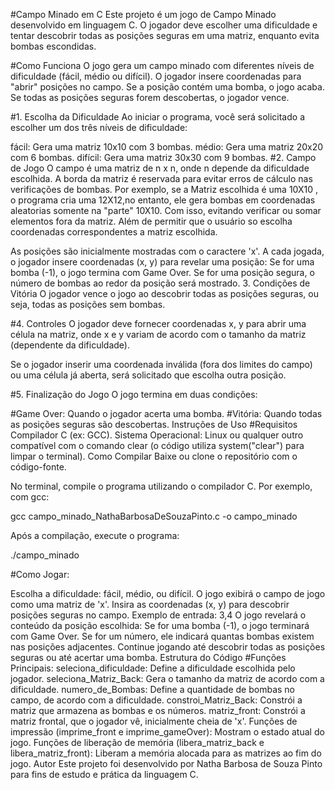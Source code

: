 #Campo Minado em C
Este projeto é um jogo de Campo Minado desenvolvido em linguagem C. O jogador deve escolher uma dificuldade e tentar descobrir todas as posições seguras em uma matriz, enquanto evita bombas escondidas.

#Como Funciona
O jogo gera um campo minado com diferentes níveis de dificuldade (fácil, médio ou difícil). O jogador insere coordenadas para "abrir" posições no campo. Se a posição contém uma bomba, o jogo acaba. Se todas as posições seguras forem descobertas, o jogador vence.

#1. Escolha da Dificuldade
Ao iniciar o programa, você será solicitado a escolher um dos três níveis de dificuldade:

fácil: Gera uma matriz 10x10 com 3 bombas.
médio: Gera uma matriz 20x20 com 6 bombas.
difícil: Gera uma matriz 30x30 com 9 bombas.
#2. Campo de Jogo
O campo é uma matriz de n x n, onde n depende da dificuldade escolhida. A borda da matriz é reservada para evitar erros de cálculo nas verificações de bombas.
Por exemplo, se a Matriz escolhida é uma 10X10 , o programa cria uma 12X12,no entanto, ele gera bombas em coordenadas aleatorias somente na "parte" 10X10. Com isso,
evitando verificar ou somar elementos fora da matriz. Além de permitir que o usuário so escolha coordenadas correspondentes a matriz escolhida.

As posições são inicialmente mostradas com o caractere 'x'.
A cada jogada, o jogador insere coordenadas (x, y) para revelar uma posição:
Se for uma bomba (-1), o jogo termina com Game Over.
Se for uma posição segura, o número de bombas ao redor da posição será mostrado.
3. Condições de Vitória
O jogador vence o jogo ao descobrir todas as posições seguras, ou seja, todas as posições sem bombas.

#4. Controles
O jogador deve fornecer coordenadas x, y para abrir uma célula na matriz, onde x e y variam de acordo com o tamanho da matriz (dependente da dificuldade).

Se o jogador inserir uma coordenada inválida (fora dos limites do campo) ou uma célula já aberta, será solicitado que escolha outra posição.

#5. Finalização do Jogo
O jogo termina em duas condições:

#Game Over: Quando o jogador acerta uma bomba.
#Vitória: Quando todas as posições seguras são descobertas.
Instruções de Uso
#Requisitos
Compilador C (ex: GCC).
Sistema Operacional: Linux ou qualquer outro compatível com o comando clear (o código utiliza system("clear") para limpar o terminal).
Como Compilar
Baixe ou clone o repositório com o código-fonte.

No terminal, compile o programa utilizando o compilador C. Por exemplo, com gcc:

gcc campo_minado_NathaBarbosaDeSouzaPinto.c -o campo_minado

Após a compilação, execute o programa:

./campo_minado

#Como Jogar:

Escolha a dificuldade: fácil, médio, ou difícil.
O jogo exibirá o campo de jogo como uma matriz de 'x'.
Insira as coordenadas (x, y) para descobrir posições seguras no campo.
Exemplo de entrada: 3,4
O jogo revelará o conteúdo da posição escolhida:
Se for uma bomba (-1), o jogo terminará com Game Over.
Se for um número, ele indicará quantas bombas existem nas posições adjacentes.
Continue jogando até descobrir todas as posições seguras ou até acertar uma bomba.
Estrutura do Código
#Funções Principais:
seleciona_dificuldade: Define a dificuldade escolhida pelo jogador.
seleciona_Matriz_Back: Gera o tamanho da matriz de acordo com a dificuldade.
numero_de_Bombas: Define a quantidade de bombas no campo, de acordo com a dificuldade.
constroi_Matriz_Back: Constrói a matriz que armazena as bombas e os números.
matriz_front: Constrói a matriz frontal, que o jogador vê, inicialmente cheia de 'x'.
Funções de impressão (imprime_front e imprime_gameOver): Mostram o estado atual do jogo.
Funções de liberação de memória (libera_matriz_back e libera_matriz_front): Liberam a memória alocada para as matrizes ao fim do jogo.
Autor
Este projeto foi desenvolvido por Natha Barbosa de Souza Pinto para fins de estudo e prática da linguagem C.
